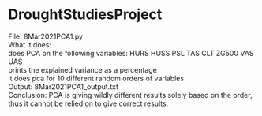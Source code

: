 # DroughtStudiesProject

File: 8Mar2021PCA1.py<br/>
What it does: <br/>
    does PCA on the following variables:     HURS      HUSS          PSL         TAS        CLT        ZG500       VAS       UAS<br/>
    prints the explained variance as a percentage<br/>
    it does pca for 10 different random orders of variables<br/>
Output: 8Mar2021PCA1_output.txt<br/>
Conclusion: PCA is giving wildly different results solely based on the order, thus it cannot be relied on to give correct results.<br/>
